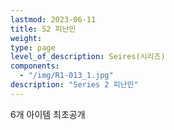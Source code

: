 ```yaml
---
lastmod: 2023-06-11
title: S2 피난민
weight: 
type: page
level_of_description: Seires(시리즈)
components: 
  - "/img/R1-013_1.jpg"
description: "Series 2 피난민"
---
```


6개 아이템 최초공개